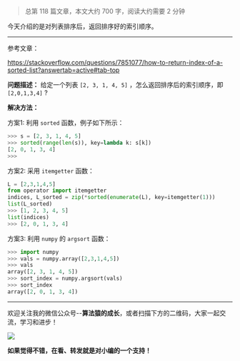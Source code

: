 
> 总第 118 篇文章，本文大约 700 字，阅读大约需要 2 分钟

今天介绍的是对列表排序后，返回排序好的索引顺序。

---

参考文章：

https://stackoverflow.com/questions/7851077/how-to-return-index-of-a-sorted-list?answertab=active#tab-top

**问题描述：**
给定一个列表 `[2, 3, 1, 4, 5]` ，怎么返回排序后的索引顺序，即 `[2,0,1,3,4]` ?

**解决方法：**

方案1: 利用 `sorted` 函数，例子如下所示：

```python
>>> s = [2, 3, 1, 4, 5]
>>> sorted(range(len(s)), key=lambda k: s[k])
[2, 0, 1, 3, 4]
>>> 
```

方案2: 采用 `itemgetter` 函数：

```python
L = [2,3,1,4,5]
from operator import itemgetter
indices, L_sorted = zip(*sorted(enumerate(L), key=itemgetter(1)))
list(L_sorted)
>>> [1, 2, 3, 4, 5]
list(indices)
>>> [2, 0, 1, 3, 4]
```

方案3: 利用 `numpy` 的 `argsort` 函数：

```python
>>> import numpy
>>> vals = numpy.array([2,3,1,4,5])
>>> vals
array([2, 3, 1, 4, 5])
>>> sort_index = numpy.argsort(vals)
>>> sort_index
array([2, 0, 1, 3, 4])
```


---

欢迎关注我的微信公众号--**算法猿的成长**，或者扫描下方的二维码，大家一起交流，学习和进步！

![](https://cai-images-1257823952.cos.ap-beijing.myqcloud.com/qrcode_0601.png)

**如果觉得不错，在看、转发就是对小编的一个支持！**
